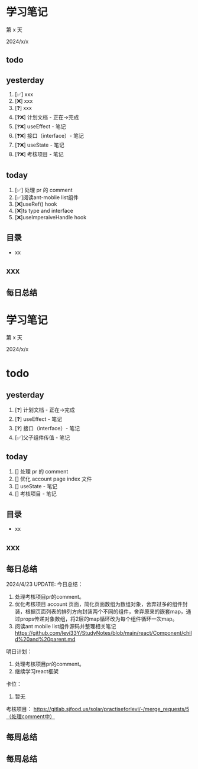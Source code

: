 # 学习笔记

第 x 天

2024/x/x

## todo

## yesterday

1. [✅] xxx
2. [❌] xxx
3. [❓] xxx
4. [❓❌] 计划文档 - 正在->完成
5. [❓❌] useEffect - 笔记
6. [❓❌] 接口（interface）- 笔记
7. [❓❌] useState - 笔记
8. [❓❌] 考核项目 - 笔记

## today

1. [✅] 处理 pr 的 comment
2. [✅]阅读ant-moblie list组件
3. [❌]useRef() hook
4. [❌]ts type and interface
5. [❌]useImperaiveHandle hook

## 目录

- xx

## xxx

## 每日总结

# 学习笔记

第 x 天

2024/x/x

# todo

## yesterday

1. [❓] 计划文档 - 正在->完成
2. [❓] useEffect - 笔记
3. [❓] 接口（interface）- 笔记
4. [✅]父子组件传值 - 笔记

## today

1. [] 处理 pr 的 comment
1. [] 优化 account page index 文件
1. [] useState - 笔记
1. [] 考核项目 - 笔记

## 目录

- xx

## xxx

## 每日总结

2024/4/23 UPDATE:
今日总结：

1. 处理考核项目pr的comment。
2. 优化考核项目 account 页面，简化页面数组为数组对象，舍弃过多的组件封装，根据页面列表的排列方向封装两个不同的组件，舍弃原来的嵌套map，通过props传递对象数组，将2层的map循环改为每个组件循环一次map。
3. 阅读ant mobile list组件源码并整理相关笔记 https://github.com/levi33Y/StudyNotes/blob/main/react/Component/child%20and%20parent.md

明日计划：

1. 处理考核项目pr的comment。
2. 继续学习react框架

卡位：

1.  暂无

考核项目：
https://gitlab.sjfood.us/solar/practiseforlevi/-/merge_requests/5（处理comment中）

## 每周总结

## 每周总结